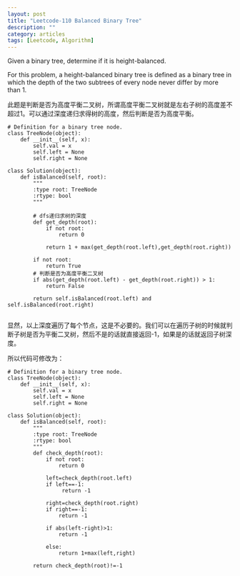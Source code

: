 ```yaml
---
layout: post
title: "Leetcode-110 Balanced Binary Tree"
description: ""
category: articles
tags: [Leetcode, Algorithm]
---
```

Given a binary tree, determine if it is height-balanced.

For this problem, a height-balanced binary tree is defined as a binary tree in which the depth of the two subtrees of every node never differ by more than 1.

此题是判断是否为高度平衡二叉树，所谓高度平衡二叉树就是左右子树的高度差不超过1。可以通过深度递归求得树的高度，然后判断是否为高度平衡。


```
# Definition for a binary tree node.
class TreeNode(object):
    def __init__(self, x):
        self.val = x
        self.left = None
        self.right = None

class Solution(object):
    def isBalanced(self, root):
        """
        :type root: TreeNode
        :rtype: bool
        """
        
        # dfs递归求树的深度
        def get_depth(root):
            if not root:
                return 0

            return 1 + max(get_depth(root.left),get_depth(root.right))
        
        if not root:
            return True
        # 判断是否为高度平衡二叉树
        if abs(get_depth(root.left) - get_depth(root.right)) > 1:
            return False
        
        return self.isBalanced(root.left) and self.isBalanced(root.right)
        
```

显然，以上深度遍历了每个节点，这是不必要的。我们可以在遍历子树的时候就判断子树是否为平衡二叉树，然后不是的话就直接返回-1，如果是的话就返回子树深度。

所以代码可修改为：

```
# Definition for a binary tree node.
class TreeNode(object):
    def __init__(self, x):
        self.val = x
        self.left = None
        self.right = None
        
class Solution(object):
    def isBalanced(self, root):
        """
        :type root: TreeNode
        :rtype: bool
        """
        def check_depth(root):
            if not root:
                return 0
            
            left=check_depth(root.left)
            if left==-1:
                 return -1
                
            right=check_depth(root.right)
            if right==-1:
                return -1
            
            if abs(left-right)>1:
                return -1
            
            else:
                return 1+max(left,right)
            
        return check_depth(root)!=-1
            
```



